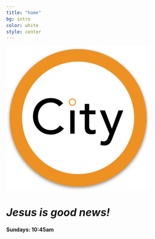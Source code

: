 ```yaml
---
title: "home"
bg: intro
color: white
style: center
---
```


![City Evangelical Church](img/android-chrome-384x384.png)

# _Jesus is **good news!**_

#### Sundays: 10:45am
